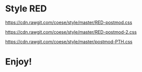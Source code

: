 # Style RED

https://cdn.rawgit.com/coese/style/master/RED-postmod.css

https://cdn.rawgit.com/coese/style/master/RED-postmod-2.css

https://cdn.rawgit.com/coese/style/master/postmod-PTH.css

# Enjoy!
